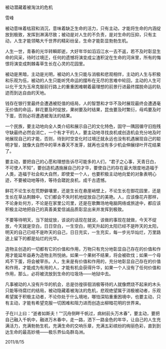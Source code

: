 被动潜藏着被淘汰的危机

雪峰


   被动意味着枯寂和消沉，意味着缺乏生命的活力，只有主动，才能将生命的内涵绽放到极致，发挥到淋漓尽致；被动是对人生的不负责，是对生命的压抑，只有主动，人生才能领略大千世界的精彩纷呈，生命才能彰显勃勃生机。

   人生一世，青春的光华转瞬即逝，大好年华如滔滔江水一去不返，若不及时彰显生命的风采，待时过境迁，任何的遗憾将演变成尘渣积淀在生命的河床里，所有的悔恨将演变成荆棘毒草生长在心灵的花园里。

   被动是黑暗，主动是光明，被动的人生只能与消极和悲观相伴，主动的人生与积极和乐观为伍，被动的人生只能听凭命运的摆布在无尽的苦难中轮回，主动的人生可以化干戈为玉帛克服前行路上的重重困难朝着最理想的前景行进最终摆脱命运的轨迹而到达自由的天地。

   钱存在银行里最终会遭遇被贬值的结局，人的智慧和才华不及时展现最终会遭遇毫无价值的命运，鲜花要及时绽放，果树要及时结果，昆虫要及时繁衍，母鸡要及时下蛋，否则必将遭遇被淘汰的结果。

   一个民族，要主动地向全人类介绍和展示自己的文化特色，固守一隅因循守旧抱残守缺最终必然会消亡，一个有才干的人，要主动地寻找良机或创造机会充分地及时地展现自己的才能，否则，待到时空变化时过境迁就永远也没有机遇展现自己的聪明才智，就像大自然中的草木春天不发芽，就再也没有多少机会伸展绿叶开花结果了。

   要主动，要把自己的心愿和理想告诉尽可能多的人们，“君子之心事，天青日白，不可使人不知”，要创造机遇施展自己的才华，要使自己的存在最大限度地造福于人类，造福于社会和大自然，即使爱一个人，也要积极主动地向爱的对象表明心迹，不要被动地等待，等待会蹉跎良机，成千古遗憾。

   鲜花不论生长在荒野僻壤里，还是生长在悬崖峭壁上，不论生长在御花园里，还是生长在草丛荆棘中，它们都会不失时机地绽放自己的美艳。人，应该像花卉那样，不论身处何方，不论是在家里公司里，还是在歌舞场地电脑网络或旅途中，都应该积极主动地把自己的真善美爱信诚品质彰显出来并发挥到极致。

   不要等待明天，当下就绽放，该说的话现在就说，该做的事现在就做，今天不绽放，今天就是空白，日日空白，一生空白，明天升起的太阳已经不是昨天的太阳，明天的自己已经不是昨天的自己，日日充实，一生充实，每一步光华灿烂，万里路途上留下的都是灿烂的光华。

   造物主创造的一切都有它的价值和作用，万物只有充分地彰显自己存在的价值和作用才能延年益寿为造物主所悦纳，如果一个果树不结果，将会被砍伐；如果一个母鸡不下蛋，将会被宰杀。人，生来是有价值和作用的，充分地彰显自己存在的价值和作用，才能成为有用的人，才能有机会获得升华，如果一个人没有了任何价值和作用，那么，必将被流放到生命的垃圾场——地狱中去。

   凡事被动的人没有升华的机会，总是彷徨徘徊消极等待的人就像燃烧不起来的木头只能等待腐烂的结局，被动隐藏着被淘汰的危机，悲观绝望属于消极被动者，乐观希望属于积极主动者，不论你处于什么境地，哪怕深陷重重困境中，也要主动，只有主动，才能有希望克服一切困难和阻力进而创造出柳暗花明的世界来。

   子在川上曰：“逝者如斯夫！”“沉舟侧畔千帆过，病树前头万木春”，要主动，要把自己融入千帆中，融进万木春中，走一路，洒下一路金色的年华，让自己的人生充满活力，充满勃勃生机，充满生命的交响乐章，充满五彩缤纷的绚丽色彩，直到到达生命的最高妙境——极乐界仙岛群岛洲。

   2011/8/15 



